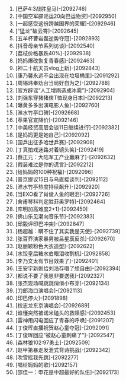 
1. [巴萨4:3战胜皇马]-[2092746]
1. [中国空军辟谣运20向巴运物资]-[2092950]
1. [一起感受这份跨越国界的荣耀]-[2092946]
1. [“猛龙”破云霄]-[2092645]
1. [五羊杯曹岩磊逆势夺冠]-[2092893]
1. [抖音母亲节系列访谈]-[2092540]
1. [荔枝价格暴跌40%]-[2092938]
1. [妈妈爆改恢复青春感]-[2092463]
1. [神二十航天员vlog上新]-[2092843]
1. [康乃馨永远不会出现在垃圾桶里]-[2091292]
1. [周锡玮奉劝台当局好自为之]-[2092788]
1. [官方辟谣“人工增雨造成冰雹”]-[2092904]
1. [刘强东穿猪猪侠T恤现身日本]-[2092213]
1. [曝黄多多出演电影人鱼]-[2092760]
1. [淮水竹亭口碑]-[2092668]
1. [苹果官宣降价]-[2092146]
1. [中美经贸高层会谈11日继续进行]-[2092382]
1. [是妈妈更是她自己]-[2092092]
1. [国乒出征多哈世乒赛]-[2092908]
1. [丁真拍戏迷路对着镜头笑]-[2092419]
1. [蔡正元：大陆军工产业赢麻了]-[2092632]
1. [假装难过是你的谎言]-[2092212]
1. [给妈妈的100种祝福]-[2092096]
1. [普京提议15日与乌直接谈判]-[2092112]
1. [淮水竹亭热度持续飙升]-[2092920]
1. [当EXO看了肖俊人鱼的眼泪]-[2092726]
1. [舍甫琴科判定胜菲奥罗特]-[2092464]
1. [库明加高难度2+1]-[2092450]
1. [佛山乐见潮向音乐节]-[2092383]
1. [邱毅评印巴冲突]-[2092847]
1. [杨超越：瞒不住了其实我是天使]-[2092739]
1. [张百乔演家暴男被吕星辰反杀]-[2092670]
1. [赵丽颖粉色大衣造型]-[2092622]
1. [水饺皇后糖水伯眼泪收割机]-[2092858]
1. [李乃文太有节目效果了]-[2092401]
1. [王安宇新剧给刘浩存唱了想自由]-[2092394]
1. [都说不要了我崽非要送我]-[2092327]
1. [张杰现场喊跳跳俏俏小布芽]-[2092134]
1. [刀郎海口演唱会]-[2092113]
1. [印巴停火]-[2091898]
1. [权志龙东京演唱会]-[2092689]
1. [谁懂突然被诺米磕头的救赎感]-[2092453]
1. [雷神用闪电回应了青春的呼唤]-[2091207]
1. [丁俊晖直播祝贺赵心童夺冠]-[2092091]
1. [丁俊晖回应“被赵心童刺痛了”]-[2092547]
1. [森林狼102:97勇士]-[2092509]
1. [赵甲第暴走发泄式背诗挑战]-[2092342]
1. [吹雪摇我先跳]-[2092277]
1. [唱给妈妈的歌]-[2092157]
1. [邵佳一：申花是中超最好的队伍]-[2092173]